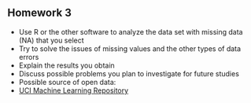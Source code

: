 ## Homework 3
- Use R or the other software to analyze the data set with missing data (NA) that you select
- Try to solve the issues of missing values and the other types of data errors
- Explain the results you obtain
- Discuss possible problems you plan to investigate for future studies
- Possible source of open data:  
- [UCI Machine Learning Repository](https://archive.ics.uci.edu/ml/datasets.php)

